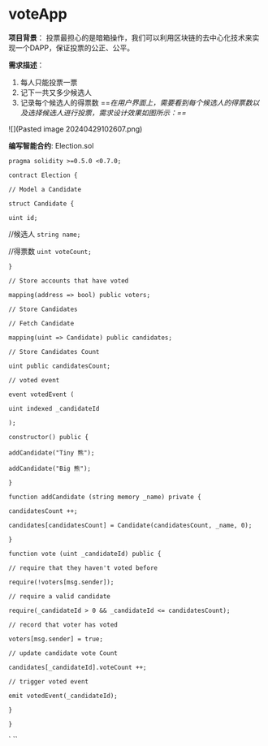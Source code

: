 # voteApp

**项目背景**：
投票最担心的是暗箱操作，我们可以利用区块链的去中心化技术来实现一个DAPP，保证投票的公正、公平。

**需求描述**：
1. 每人只能投票一票
2. 记下一共又多少候选人
3. 记录每个候选人的得票数
==*在用户界面上，需要看到每个候选人的得票数以及选择候选人进行投票，需求设计效果如图所示：==*

![](Pasted image 20240429102607.png)

**编写智能合约**:
Election.sol

`pragma solidity >=0.5.0 <0.7.0;`

`contract Election {`

`// Model a Candidate`

`struct Candidate {`

`uint id;`

//候选人
`string name;`

//得票数
`uint voteCount;`

`}`

`// Store accounts that have voted`

`mapping(address => bool) public voters;`

`// Store Candidates`

`// Fetch Candidate`

`mapping(uint => Candidate) public candidates;`

`// Store Candidates Count`

`uint public candidatesCount;`

`// voted event`

`event votedEvent (`

`uint indexed _candidateId`

`);`

`constructor() public {`

`addCandidate("Tiny 熊");`

`addCandidate("Big 熊");`

`}`

`function addCandidate (string memory _name) private {`

`candidatesCount ++;`

`candidates[candidatesCount] = Candidate(candidatesCount, _name, 0);`

`}`

`function vote (uint _candidateId) public {`

`// require that they haven't voted before`

`require(!voters[msg.sender]);`

`// require a valid candidate`

`require(_candidateId > 0 && _candidateId <= candidatesCount);`

`// record that voter has voted`

`voters[msg.sender] = true;`

`// update candidate vote Count`

`candidates[_candidateId].voteCount ++;`

`// trigger voted event`

`emit votedEvent(_candidateId);`

`}`

`}`

`
``
